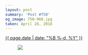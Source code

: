 ```yaml
---
layout: post
summary: 'Post #750'
og_image: 750-960.jpg
taken: April 28, 2018
---
```


<div class="post">
 <time>
  <a href="/750">
   {{ page.date | date: "%B %-d, %Y" }}
  </a>
 </time>
 <a href="/750">
  <figure data-taken="4/28/2018">
   <img sizes="(min-width: 700px) 50vw, calc(100vw - 2rem)" src="{{ site.assets_url }}/750-480.jpg" srcset="{{ site.assets_url }}/750-240.jpg 240w, {{ site.assets_url }}/750-480.jpg 480w, {{ site.assets_url }}/750-720.jpg 720w, {{ site.assets_url }}/750-960.jpg 960w"/>
  </figure>
 </a>
</div>
